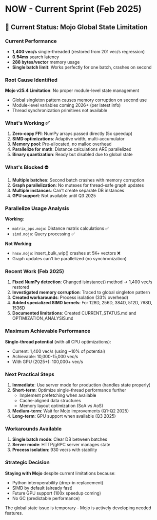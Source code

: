# NOW - Current Sprint (Feb 2025)

## 🎯 Current Status: Mojo Global State Limitation

### Current Performance
- **1,400 vec/s** single-threaded (restored from 201 vec/s regression)
- **0.54ms** search latency  
- **288 bytes/vector** memory usage
- **Single batch limit**: Works perfectly for one batch, crashes on second

### Root Cause Identified
**Mojo v25.4 Limitation**: No proper module-level state management
- Global singleton pattern causes memory corruption on second use
- Module-level variables coming 2026+ (per latest info)
- Thread synchronization primitives not available

### What's Working ✅
1. **Zero-copy FFI**: NumPy arrays passed directly (5x speedup)
2. **SIMD optimizations**: Adaptive width, multi-accumulator
3. **Memory pool**: Pre-allocated, no malloc overhead
4. **Parallelize for math**: Distance calculations ARE parallelized
5. **Binary quantization**: Ready but disabled due to global state

### What's Blocked ⛔
1. **Multiple batches**: Second batch crashes with memory corruption
2. **Graph parallelization**: No mutexes for thread-safe graph updates
3. **Multiple instances**: Can't create separate DB instances
4. **GPU support**: Not available until Q3 2025

### Parallelize Usage Analysis
**Working**:
- `matrix_ops.mojo`: Distance matrix calculations ✅
- `simd.mojo`: Query processing ✅

**Not Working**:
- `hnsw.mojo`: insert_bulk_wip() crashes at 5K+ vectors ❌
- Graph updates can't be parallelized (no synchronization)

### Recent Work (Feb 2025)
1. **Fixed NumPy detection**: Changed isinstance() method → 1,400 vec/s restored
2. **Investigated memory corruption**: Traced to global singleton pattern
3. **Created workarounds**: Process isolation (33% overhead)
4. **Added specialized SIMD kernels**: For 128D, 256D, 384D, 512D, 768D, 1536D
5. **Documented limitations**: Created CURRENT_STATUS.md and OPTIMIZATION_ANALYSIS.md

### Maximum Achievable Performance
**Single-thread potential** (with all CPU optimizations):
- Current: 1,400 vec/s (using ~10% of potential)
- Achievable: 10,000-15,000 vec/s
- With GPU (2025+): 100,000+ vec/s

### Next Practical Steps
1. **Immediate**: Use server mode for production (handles state properly)
2. **Short-term**: Optimize single-thread performance further
   - Implement prefetching when available
   - Cache-aligned data structures
   - Memory layout optimization (SoA vs AoS)
3. **Medium-term**: Wait for Mojo improvements (Q1-Q2 2025)
4. **Long-term**: GPU support when available (Q3 2025)

### Workarounds Available
1. **Single batch mode**: Clear DB between batches
2. **Server mode**: HTTP/gRPC server manages state
3. **Process isolation**: 930 vec/s with stability

### Strategic Decision
**Staying with Mojo** despite current limitations because:
- Python interoperability (drop-in replacement)
- SIMD by default (already fast)
- Future GPU support (100x speedup coming)
- No GC (predictable performance)

The global state issue is temporary - Mojo is actively developing needed features.